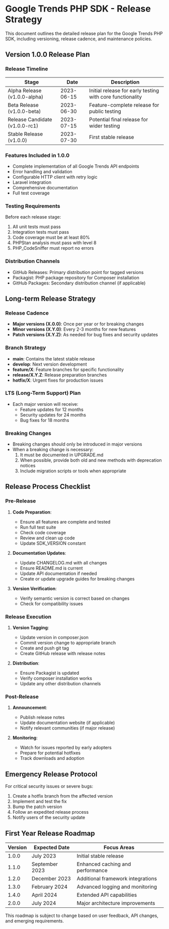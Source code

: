 # Google Trends PHP SDK - Release Strategy

This document outlines the detailed release plan for the Google Trends PHP SDK, including versioning, release cadence, and maintenance policies.

## Version 1.0.0 Release Plan

### Release Timeline

| Stage | Date | Description |
|-------|------|-------------|
| Alpha Release (v1.0.0-alpha) | 2023-06-15 | Initial release for early testing with core functionality |
| Beta Release (v1.0.0-beta) | 2023-06-30 | Feature-complete release for public testing |
| Release Candidate (v1.0.0-rc1) | 2023-07-15 | Potential final release for wider testing |
| Stable Release (v1.0.0) | 2023-07-30 | First stable release |

### Features Included in 1.0.0

- Complete implementation of all Google Trends API endpoints
- Error handling and validation
- Configurable HTTP client with retry logic
- Laravel integration
- Comprehensive documentation
- Full test coverage

### Testing Requirements

Before each release stage:

1. All unit tests must pass
2. Integration tests must pass
3. Code coverage must be at least 80%
4. PHPStan analysis must pass with level 8
5. PHP_CodeSniffer must report no errors

### Distribution Channels

- GitHub Releases: Primary distribution point for tagged versions
- Packagist: PHP package repository for Composer installation
- GitHub Packages: Secondary distribution channel (if applicable)

## Long-term Release Strategy

### Release Cadence

- **Major versions (X.0.0)**: Once per year or for breaking changes
- **Minor versions (X.Y.0)**: Every 2-3 months for new features
- **Patch versions (X.Y.Z)**: As needed for bug fixes and security updates

### Branch Strategy

- **main**: Contains the latest stable release
- **develop**: Next version development
- **feature/X**: Feature branches for specific functionality
- **release/X.Y.Z**: Release preparation branches
- **hotfix/X**: Urgent fixes for production issues

### LTS (Long-Term Support) Plan

- Each major version will receive:
  - Feature updates for 12 months
  - Security updates for 24 months
  - Bug fixes for 18 months

### Breaking Changes

- Breaking changes should only be introduced in major versions
- When a breaking change is necessary:
  1. It must be documented in UPGRADE.md
  2. When possible, provide both old and new methods with deprecation notices
  3. Include migration scripts or tools when appropriate

## Release Process Checklist

### Pre-Release

1. **Code Preparation**:
   - Ensure all features are complete and tested
   - Run full test suite
   - Check code coverage
   - Review and clean up code
   - Update SDK_VERSION constant

2. **Documentation Updates**:
   - Update CHANGELOG.md with all changes
   - Ensure README.md is current
   - Update API documentation if needed
   - Create or update upgrade guides for breaking changes

3. **Version Verification**:
   - Verify semantic version is correct based on changes
   - Check for compatibility issues

### Release Execution

1. **Version Tagging**:
   - Update version in composer.json
   - Commit version change to appropriate branch
   - Create and push git tag
   - Create GitHub release with release notes

2. **Distribution**:
   - Ensure Packagist is updated
   - Verify composer installation works
   - Update any other distribution channels

### Post-Release

1. **Announcement**:
   - Publish release notes
   - Update documentation website (if applicable)
   - Notify relevant communities (if major release)

2. **Monitoring**:
   - Watch for issues reported by early adopters
   - Prepare for potential hotfixes
   - Track downloads and adoption

## Emergency Release Protocol

For critical security issues or severe bugs:

1. Create a hotfix branch from the affected version
2. Implement and test the fix
3. Bump the patch version
4. Follow an expedited release process
5. Notify users of the security update

## First Year Release Roadmap

| Version | Expected Date | Focus Areas |
|---------|--------------|-------------|
| 1.0.0   | July 2023    | Initial stable release |
| 1.1.0   | September 2023 | Enhanced caching and performance |
| 1.2.0   | December 2023 | Additional framework integrations |
| 1.3.0   | February 2024 | Advanced logging and monitoring |
| 1.4.0   | April 2024    | Extended API capabilities |
| 2.0.0   | July 2024     | Major architecture improvements |

This roadmap is subject to change based on user feedback, API changes, and emerging requirements. 